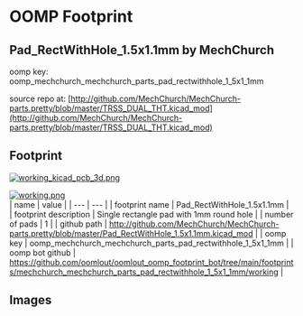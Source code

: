 # OOMP Footprint  
## Pad_RectWithHole_1.5x1.1mm  by MechChurch  
  
oomp key: oomp_mechchurch_mechchurch_parts_pad_rectwithhole_1_5x1_1mm  
  
source repo at: [http://github.com/MechChurch/MechChurch-parts.pretty/blob/master/TRSS_DUAL_THT.kicad_mod](http://github.com/MechChurch/MechChurch-parts.pretty/blob/master/TRSS_DUAL_THT.kicad_mod)  
## Footprint  
  
[![working_kicad_pcb_3d.png](working_kicad_pcb_3d_600.png)](working_kicad_pcb_3d.png)  
  
[![working.png](working_600.png)](working.png)  
| name | value | 
| --- | --- | 
| footprint name | Pad_RectWithHole_1.5x1.1mm | 
| footprint description | Single rectangle pad with 1mm round hole | 
| number of pads | 1 | 
| github path | http://github.com/MechChurch/MechChurch-parts.pretty/blob/master/Pad_RectWithHole_1.5x1.1mm.kicad_mod | 
| oomp key | oomp_mechchurch_mechchurch_parts_pad_rectwithhole_1_5x1_1mm | 
| oomp bot github | https://github.com/oomlout/oomlout_oomp_footprint_bot/tree/main/footprints/mechchurch_mechchurch_parts_pad_rectwithhole_1_5x1_1mm/working | 
## Images  
